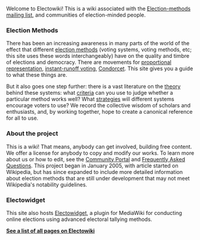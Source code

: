 Welcome to Electowiki\! This is a wiki associated with the
[Election-methods mailing
list](Election-methods_mailing_list "wikilink"), and communities of
election-minded people.

### Election Methods

There has been an increasing awareness in many parts of the world of the
effect that different [election
methods](:Category:Voting_systems "wikilink") (voting systems, voting
methods, etc; this site uses these words interchangeably) have on the
quality and timbre of elections and democracy. There are movements for
[proportional representation](proportional_representation "wikilink"),
[instant-runoff voting](instant-runoff_voting "wikilink"),
[Condorcet](Condorcet_method "wikilink"). This site gives you a guide to
what these things are.

But it also goes one step further: there is a vast literature on the
[theory](:Category:Voting_theory "wikilink") behind these systems: what
[criteria](:Category:Voting_system_criteria "wikilink") can you use to
judge whether a particular method works well? What
[strategies](tactical_voting "wikilink") will different systems
encourage voters to use? We record the collective wisdom of scholars and
enthusiasts, and, by working together, hope to create a canonical
reference for all to use.

### About the project

This is a wiki\! That means, anybody can get involved, building free
content. We offer a license for anybody to copy and modify our works. To
learn more about us or how to edit, see the [Community
Portal](Project:Community_Portal "wikilink") and [Frequently Asked
Questions](Project:FAQ "wikilink"). This project began in January 2005,
with article started on Wikipedia, but has since expanded to include
more detailed information about election methods that are still under
development that may not meet Wikipedia's notability guidelines.

### Electowidget

This site also hosts [Electowidget](Electowidget "wikilink"), a plugin
for MediaWiki for conducting online elections using advanced electoral
tallying methods.

**[See a list of all pages on Electowiki](Special:Allpages "wikilink")**

